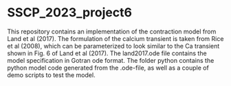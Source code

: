 # SSCP_2023_project6
This repository contains an implementation of the contraction model from Land et al (2017).
The formulation of the calcium transient is taken from Rice et al (2008), which can 
be parameterized to look similar to the Ca transient shown in Fig. 6 of Land et al (2017).
The land2017.ode file contains the model specification in Gotran ode format. The 
folder python contains the python model code generated from the .ode-file, as
well as a couple of demo scripts to test the model. 
